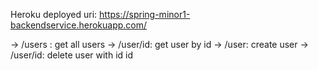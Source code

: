 Heroku deployed uri: https://spring-minor1-backendservice.herokuapp.com/

-> /users : get all users
-> /user/id: get user by id
-> /user: create user
-> /user/id: delete user with id id
